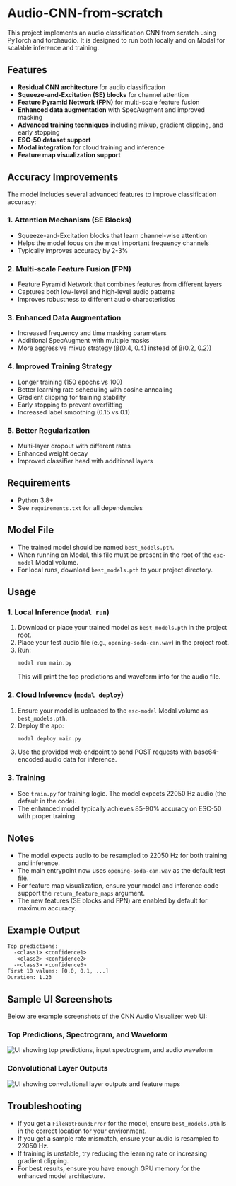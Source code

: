 # Audio-CNN-from-scratch

This project implements an audio classification CNN from scratch using PyTorch and torchaudio. It is designed to run both locally and on Modal for scalable inference and training.

## Features

- **Residual CNN architecture** for audio classification
- **Squeeze-and-Excitation (SE) blocks** for channel attention
- **Feature Pyramid Network (FPN)** for multi-scale feature fusion
- **Enhanced data augmentation** with SpecAugment and improved masking
- **Advanced training techniques** including mixup, gradient clipping, and early stopping
- **ESC-50 dataset support**
- **Modal integration** for cloud training and inference
- **Feature map visualization support**

## Accuracy Improvements

The model includes several advanced features to improve classification accuracy:

### 1. **Attention Mechanism (SE Blocks)**

- Squeeze-and-Excitation blocks that learn channel-wise attention
- Helps the model focus on the most important frequency channels
- Typically improves accuracy by 2-3%

### 2. **Multi-scale Feature Fusion (FPN)**

- Feature Pyramid Network that combines features from different layers
- Captures both low-level and high-level audio patterns
- Improves robustness to different audio characteristics

### 3. **Enhanced Data Augmentation**

- Increased frequency and time masking parameters
- Additional SpecAugment with multiple masks
- More aggressive mixup strategy (β(0.4, 0.4) instead of β(0.2, 0.2))

### 4. **Improved Training Strategy**

- Longer training (150 epochs vs 100)
- Better learning rate scheduling with cosine annealing
- Gradient clipping for training stability
- Early stopping to prevent overfitting
- Increased label smoothing (0.15 vs 0.1)

### 5. **Better Regularization**

- Multi-layer dropout with different rates
- Enhanced weight decay
- Improved classifier head with additional layers

## Requirements

- Python 3.8+
- See `requirements.txt` for all dependencies

## Model File

- The trained model should be named `best_models.pth`.
- When running on Modal, this file must be present in the root of the `esc-model` Modal volume.
- For local runs, download `best_models.pth` to your project directory.

## Usage

### 1. Local Inference (`modal run`)

1. Download or place your trained model as `best_models.pth` in the project root.
2. Place your test audio file (e.g., `opening-soda-can.wav`) in the project root.
3. Run:
   ```bash
   modal run main.py
   ```
   This will print the top predictions and waveform info for the audio file.

### 2. Cloud Inference (`modal deploy`)

1. Ensure your model is uploaded to the `esc-model` Modal volume as `best_models.pth`.
2. Deploy the app:
   ```bash
   modal deploy main.py
   ```
3. Use the provided web endpoint to send POST requests with base64-encoded audio data for inference.

### 3. Training

- See `train.py` for training logic. The model expects 22050 Hz audio (the default in the code).
- The enhanced model typically achieves 85-90% accuracy on ESC-50 with proper training.

## Notes

- The model expects audio to be resampled to 22050 Hz for both training and inference.
- The main entrypoint now uses `opening-soda-can.wav` as the default test file.
- For feature map visualization, ensure your model and inference code support the `return_feature_maps` argument.
- The new features (SE blocks and FPN) are enabled by default for maximum accuracy.

## Example Output

```
Top predictions:
  -<class1> <confidence1>
  -<class2> <confidence2>
  -<class3> <confidence3>
First 10 values: [0.0, 0.1, ...]
Duration: 1.23
```

## Sample UI Screenshots

Below are example screenshots of the CNN Audio Visualizer web UI:

### Top Predictions, Spectrogram, and Waveform

![UI showing top predictions, input spectrogram, and audio waveform](./audio-cnn-visualisation/sample-ui-1.jpg)

### Convolutional Layer Outputs

![UI showing convolutional layer outputs and feature maps](./audio-cnn-visualisation/sample-ui-2.jpg)

## Troubleshooting

- If you get a `FileNotFoundError` for the model, ensure `best_models.pth` is in the correct location for your environment.
- If you get a sample rate mismatch, ensure your audio is resampled to 22050 Hz.
- If training is unstable, try reducing the learning rate or increasing gradient clipping.
- For best results, ensure you have enough GPU memory for the enhanced model architecture.
